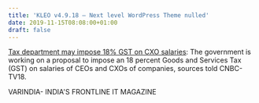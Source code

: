 ```yaml
---
title: 'KLEO v4.9.18 – Next level WordPress Theme nulled'
date: 2019-11-15T08:08:00+01:00
draft: false
---
```


[Tax department may impose 18% GST on CXO salaries](https://varindia.com/news/tax-department-may-impose-18-gst-on-cxo-salaries#.Xc5RcL8iR_U.blogger): The government is working on a proposal to impose an 18 percent Goods and Services Tax (GST) on salaries of CEOs and CXOs of companies, sources told CNBC-TV18.  
  
VARINDIA- INDIA'S FRONTLINE IT MAGAZINE